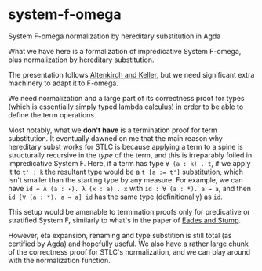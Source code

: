 # system-f-omega
System F-omega normalization by hereditary substitution in Agda

What we have here is a formalization of impredicative System F-omega, plus normalization by hereditary substitution.

The presentation follows [Altenkirch and Keller](http://www.cs.nott.ac.uk/~psztxa/publ/msfp10.pdf), but we need significant extra machinery to adapt it to F-omega. 

We need normalization and a large part of its correctness proof for types (which is essentially simply typed lambda calculus) in order to be able to define the term operations. 

Most notably, what we **don't have** is a termination proof for term substitution. It eventually dawned on me that the main reason why hereditary subst works for STLC is because applying a term to a spine is structurally recursive in the *type* of the term, and this is irreparably foiled in impredicative System F. Here, if a term has type `∀ (a : k) . t`, if we apply it to `t' : k` the resultant type would be a `t [a := t']` substitution, which isn't smaller than the starting type by any measure. For example, we can have `id = Λ (a : ⋆). λ (x : a) . x` with `id : ∀ (a : *). a → a`, and then `id [∀ (a : *). a → a] id` has the same type (definitionally) as `id`. 

This setup would be amenable to termination proofs only for predicative or stratified System F, similarly to what's in the paper of [Eades and Stump](http://homepage.cs.uiowa.edu/~astump/papers/pstt-2010.pdf). 

However, eta expansion, renaming and type substition is still total (as certified by Agda) and hopefully useful. We also have a rather large chunk of the correctness proof for STLC's normalization, and we can play around with the normalization function.

